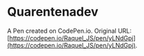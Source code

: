 # Quarentenadev

A Pen created on CodePen.io. Original URL: [https://codepen.io/Raquel_JS/pen/yLNdGpj](https://codepen.io/Raquel_JS/pen/yLNdGpj).



